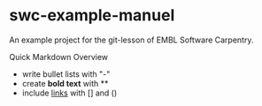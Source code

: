 # swc-example-manuel
An example project for the git-lesson of EMBL Software Carpentry.

Quick Markdown Overview

- write bullet lists with "-"
- create **bold text** with **
- include [links](http://embl.de) with [] and ()
